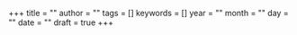 +++
title = ""
author = ""
tags = []
keywords = []
year = ""
month = ""
day = ""
date = ""
draft =  true
+++

<!--more-->